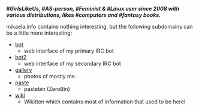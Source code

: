 <!DOCTYPE html>
<html>
<head>
<meta charset="UTF-8" />
<!-- <meta http-equiv="refresh" content="60" /> -->
<!-- <meta name="description" content="" /> -->
<meta name="author" content="Mikaela Suomalainen" />
<link rel="canonical" href="http://mikaela.info/index.html">
<title>Index</title>
<link rel="stylesheet" type="text/css" href="css.css" />
</head>
<body>

***#GirlsLikeUs, #AS-person, #Feminist & #Linux user since 2008 with
various distributions, likes #computers and #fantasy books.***

mikaela.info contains nothing interesting, but the following subdomains can
be a little more interesting:

* [bot](https://bot.mikaela.info)
    * web interface of my primary IRC bot
* [bot2](https://bot.mikaela.info)
    * web interface of my secondary IRC bot
* [gallery](https://gallery.mikaela.info)
    * photos of mostly me.
* [paste](https://paste.mikaela.info)
    * pastebin (ZeroBin)
* [wiki](https://wiki.mikaela.info)
    * Wikitten which contains most of information that used to be herel

</body>
</html>
<!-- vim : set ft=markdown-->
